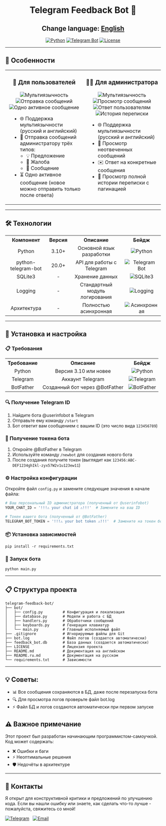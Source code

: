 <div align="center">

# Telegram Feedback Bot 🤖

## Change language: [English](README.md)

[![Python](https://img.shields.io/badge/Python-3.10%2B-blue.svg)](https://python.org)
[![Telegram Bot](https://img.shields.io/badge/Telegram%20Bot-20.0%2B-blue.svg)](https://python-telegram-bot.org)
[![License](https://img.shields.io/badge/License-MIT-green.svg)](https://opensource.org/licenses/MIT)

</div>

---

## 🌟 Особенности

<div align="center">

<table>
    <tr>
        <td valign="top" width="50%">
            <h3 align="center">👤 Для пользователей</h3>
            <p align="center">
                <img src="https://img.shields.io/badge/🌐-Мультиязычность-green"
                    alt="Мультиязычность">
                <img src="https://img.shields.io/badge/📩-Отправка%20сообщений-blue"
                    alt="Отправка сообщений">
                <img src="https://img.shields.io/badge/⏳-Одно%20активное%20сообщение-orange"
                    alt="Одно активное сообщение">
            </p>
            <div style="text-align: left; margin-left: 20px;">
                <ul style="text-align: left; padding-left: 20px;">
                    <li>🌐 Поддержка мультиязычности (русский и английский)</li>
                    <li>📩 Отправка сообщений администратору трёх типов:
                        <ul style="text-align: left; padding-left: 20px;">
                            <li>💡 Предложение</li>
                            <li>🚫 Жалоба</li>
                            <li>💬 Сообщение</li>
                        </ul>
                    </li>
                    <li>⏳ Одно активное сообщение (новое можно отправить только после ответа)</li>
                </ul>
            </div>
        </td>
        <td valign="top" width="50%">
            <h3 align="center">👨‍💻 Для администратора</h3>
            <p align="center">
                <img src="https://img.shields.io/badge/🌐-Мультиязычность-green"
                    alt="Мультиязычность">
                <img src="https://img.shields.io/badge/🔔-Просмотр%20сообщений-blue"
                    alt="Просмотр сообщений">
                <img src="https://img.shields.io/badge/✉️-Ответ%20пользователям-orange"
                    alt="Ответ пользователям">
                <img src="https://img.shields.io/badge/📜-История%20переписки-purple"
                    alt="История переписки">
            </p>
            <div style="text-align: left; margin-left: 20px;">
                <ul style="text-align: left; padding-left: 20px;">
                    <li>🌐 Поддержка мультиязычности (русский и английский)</li>
                    <li>🔔 Просмотр неотвеченных сообщений</li>
                    <li>✉️ Ответ на конкретные сообщения</li>
                    <li>📜 Просмотр полной истории переписки с пагинацией</li>
                </ul>
            </div>
        </td>
    </tr>
</table>

</div>

---

## 🛠 Технологии

<div align="center">

<table>
    <tr>
        <th>Компонент</th>
        <th>Версия</th>
        <th>Описание</th>
        <th>Бейдж</th>
    </tr>
    <tr align="center">
        <td>Python</td>
        <td>3.10+</td>
        <td>Основной язык разработки</td>
        <td><img src="https://img.shields.io/badge/Python-310%2B-3776ABlogo=pythonlogoColor=white" alt="Python"></td>
    </tr>
    <tr align="center">
        <td>python-telegram-bot</td>
        <td>20.0+</td>
        <td>API для работы с Telegram</td>
        <td><img src="https://img.shields.io/badge/Telegram%20Bot-20.0%2B-26A5E4?logo=telegram&logoColor=white" alt="Telegram Bot"></td>
    </tr>
    <tr align="center">
        <td>SQLite3</td>
        <td>-</td>
        <td>Хранение данных</td>
        <td><img src="https://img.shields.io/badge/SQLite3-✓-003B57?logo=sqlite&logoColor=white" alt="SQLite3"></td>
    </tr>
    <tr align="center">
        <td>Logging</td>
        <td>-</td>
        <td>Стандартный модуль логирования</td>
        <td><img src="https://img.shields.io/badge/Logging-✓-000000?logo=logging&logoColor=white" alt="Logging"></td>
    </tr>
    <tr align="center">
        <td>Архитектура</td>
        <td>-</td>
        <td>Полностью асинхронная</td>
        <td><img src="https://img.shields.io/badge/Асинхронная-✓-FF6B6B?logo=asynclogoColor=white" alt="Асинхронная"></td>
    </tr>
</table>

</div>

---

## 🔐 Установка и настройка

### 📋 Требования

<div align="center">

<table>
    <tr align="center">
        <th>Требование</th>
        <th>Описание</th>
        <th>Бейдж</th>
    </tr>
    <tr align="center">
        <td>Python</td>
        <td>Версия 3.10 или новее</td>
        <td><img src="https://img.shields.io/badge/Python-3.10%2B-3776AB?logo=python&logoColor=white" alt="Python"></td>
    </tr>
    <tr align="center">
        <td>Telegram</td>
        <td>Аккаунт Telegram</td>
        <td><img src="https://img.shields.io/badge/Telegram-✓-26A5E4?logo=telegram&logoColor=white" alt="Telegram"></td>
    </tr>
    <tr align="center">
        <td>BotFather</td>
        <td>Созданный бот через @BotFather</td>
        <td><img src="https://img.shields.io/badge/BotFather-✓-26A5E4?logo=telegram&logoColor=white" alt="BotFather"></td>
    </tr>
</table>

</div>

### 🔍 Получение Telegram ID
1. Найдите бота @userinfobot в Telegram
2. Отправьте ему команду `/start`
3. Бот ответит вам сообщением с вашим ID (это число вида `123456789`)

### 🔑 Получение токена бота
1. Откройте @BotFather в Telegram
2. Используйте команду `/newbot` для создания нового бота
3. После создания получите токен (выглядит как `123456:ABC-DEF1234ghIkl-zyx57W2v1u123ew11`)

### ⚙️ Настройка конфигурации
Откройте файл `config.py` и замените следующие значения в начале файла:

```python
# Ваш персональный ID администратора (полученный от @userinfobot)
YOUR_CHAT_ID = '!!!⚠️ your chat id ⚠️!!!'  # Замените на ваш ID

# Токен вашего бота (полученный от @BotFather)
TELEGRAM_BOT_TOKEN = '!!!⚠️ your bot token ⚠️!!!'  # Замените на токен бота
```

### 📦 Установка зависимостей
```
pip install -r requirements.txt
```

### 🚀 Запуск бота
```
python main.py
```

---

## 📋 Структура проекта

```
telegram-feedback-bot/
├── bot/
│   ├── config.py         # Конфигурация и локализация
│   ├── database.py       # Модели и работа с БД
│   ├── handlers.py       # Обработчики сообщений
│   ├── keyboards.py      # Генерация клавиатур
│   └── main.py           # Главный исполняемый файл
├── .gitignore            # Игнорируемые файлы для Git
├── bot.log               # Файл логов (создается автоматически)
├── feedback_bot.db       # База данных (создается автоматически)
├── LICENSE               # Лицензия проекта
├── README.md             # Документация на английском
├── README.ru.md          # Документация на русском
└── requirements.txt      # Зависимости
```

---

## 💡 Советы:
- 📊 Все сообщения сохраняются в БД, даже после перезапуска бота
- 🔍 Для просмотра логов проверьте файл bot.log
- ⚡ Файл БД и логов создаются автоматически при первом запуске

## ⚠️ Важное примечание
Этот проект был разработан начинающим программистом-самоучкой. Код может содержать:
- ❌ Ошибки и баги
- ⚡ Неоптимальные решения
- 🛡️ Недочёты в архитектуре

---

## 📩 Контакты
Я открыт для конструктивной критики и предложений по улучшению кода. Если вы нашли ошибку или знаете, как сделать что-то лучше - пожалуйста, свяжитесь со мной!

[![Telegram](https://img.shields.io/badge/-MordaRedFox-0088cc?style=for-the-badge&logo=telegram&logoColor=white)](https://t.me/MordaRedFox)
&nbsp;
[![Email](https://img.shields.io/badge/-mordaredfox@gmail.com-D14836?style=for-the-badge&logo=gmail&logoColor=white)](mailto:mordaredfox@gmail.com)
